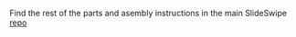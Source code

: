 Find the rest of the parts and asembly instructions in the main SlideSwipe [repo](https://github.com/chestwood96/SlideSwipe)